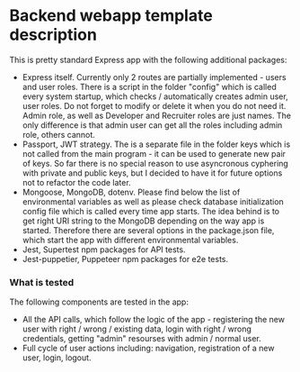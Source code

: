 <h1>Backend webapp template description</h1>
<p>This is pretty standard Express app with the following additional packages:</p>
<ul>
<li>Express itself. Currently only 2 routes are partially implemented - users and user roles. There is a script in the folder "config" which is called every system startup, which checks / automatically creates admin user, user roles. Do not forget to modify or delete it when you do not need it. Admin role, as well as Developer and Recruiter roles are just names. The only difference is that admin user can get all the roles including admin role, others cannot.</li>
<li>Passport, JWT strategy. The is a separate file in the folder keys which is not called from the main program - it can be used to generate new pair of keys. So far there is no special reason to use asyncronous cyphering with private and public keys, but I decided to have it for future options not to refactor the code later.</li>
<li>Mongoose, MongoDB, dotenv. Please find below the list of environmental variables as well as please check database initialization config file which is called every time app starts. The idea behind is to get right URI string to the MongoDB depending on the way app is started. Therefore there are several options in the package.json file, which start the app with different environmental variables.</li>
<li>Jest, Supertest npm packages for API tests.</li>
<li>Jest-puppetier, Puppeteer npm packages for e2e tests.</li>
</ul>
<h3>What is tested</h3>
<p>The following components are tested in the app:
<ul>
<li>All the API calls, which follow the logic of the app - registering the new user with right / wrong / existing data, login with right / wrong credentials, getting "admin" resourses with admin / normal user.</li>
<li>Full cycle of user actions including: navigation, registration of a new user, login, logout.</li>
</ul>